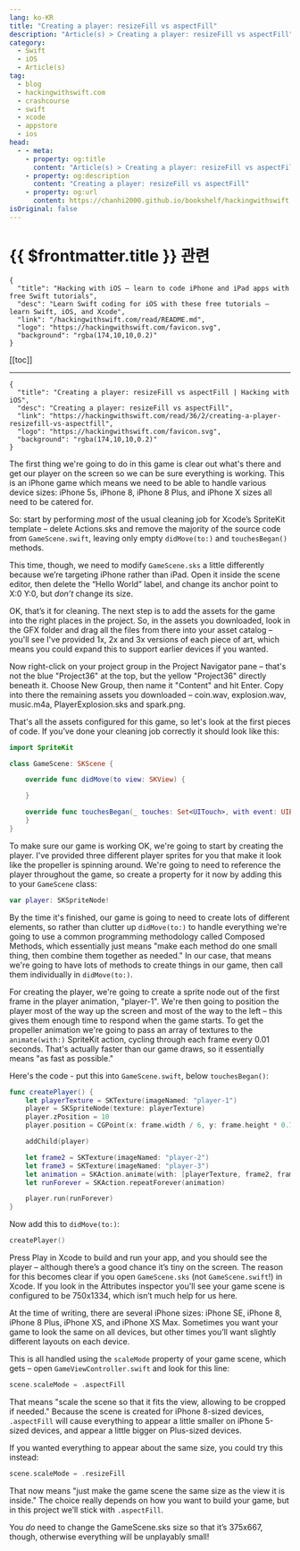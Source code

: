 ```yaml
---
lang: ko-KR
title: "Creating a player: resizeFill vs aspectFill"
description: "Article(s) > Creating a player: resizeFill vs aspectFill"
category:
  - Swift
  - iOS
  - Article(s)
tag: 
  - blog
  - hackingwithswift.com
  - crashcourse
  - swift
  - xcode
  - appstore
  - ios  
head:
  - - meta:
    - property: og:title
      content: "Article(s) > Creating a player: resizeFill vs aspectFill"
    - property: og:description
      content: "Creating a player: resizeFill vs aspectFill"
    - property: og:url
      content: https://chanhi2000.github.io/bookshelf/hackingwithswift.com/read/36/02-creating-a-player-resizefill-vs-aspectfill.html
isOriginal: false
---
```


# {{ $frontmatter.title }} 관련

```component VPCard
{
  "title": "Hacking with iOS – learn to code iPhone and iPad apps with free Swift tutorials",
  "desc": "Learn Swift coding for iOS with these free tutorials – learn Swift, iOS, and Xcode",
  "link": "/hackingwithswift.com/read/README.md",
  "logo": "https://hackingwithswift.com/favicon.svg",
  "background": "rgba(174,10,10,0.2)"
}
```

[[toc]]

---

```component VPCard
{
  "title": "Creating a player: resizeFill vs aspectFill | Hacking with iOS",
  "desc": "Creating a player: resizeFill vs aspectFill",
  "link": "https://hackingwithswift.com/read/36/2/creating-a-player-resizefill-vs-aspectfill",
  "logo": "https://hackingwithswift.com/favicon.svg",
  "background": "rgba(174,10,10,0.2)"
}
```

The first thing we're going to do in this game is clear out what's there and get our player on the screen so we can be sure everything is working. This is an iPhone game which means we need to be able to handle various device sizes: iPhone 5s, iPhone 8, iPhone 8 Plus, and iPhone X sizes all need to be catered for.

So: start by performing *most* of the usual cleaning job for Xcode’s SpriteKit template – delete Actions.sks and remove the majority of the source code from <FontIcon icon="fa-brands fa-swift"/>`GameScene.swift`, leaving only empty `didMove(to:)` and `touchesBegan()` methods.

This time, though, we need to modify `GameScene.sks` a little differently because we’re targeting iPhone rather than iPad. Open it inside the scene editor, then delete the “Hello World” label, and change its anchor point to X:0 Y:0, but *don’t* change its size.

OK, that’s it for cleaning. The next step is to add the assets for the game into the right places in the project. So, in the assets you downloaded, look in the GFX folder and drag all the files from there into your asset catalog – you'll see I've provided 1x, 2x and 3x versions of each piece of art, which means you could expand this to support earlier devices if you wanted.

Now right-click on your project group in the Project Navigator pane – that's not the blue "Project36" at the top, but the yellow "Project36" directly beneath it. Choose New Group, then name it "Content" and hit Enter. Copy into there the remaining assets you downloaded – coin.wav, explosion.wav, music.m4a, PlayerExplosion.sks and spark.png.

That's all the assets configured for this game, so let's look at the first pieces of code. If you’ve done your cleaning job correctly it should look like this:

```swift
import SpriteKit

class GameScene: SKScene {

    override func didMove(to view: SKView) {

    }

    override func touchesBegan(_ touches: Set<UITouch>, with event: UIEvent?) {
    }
}
```

To make sure our game is working OK, we're going to start by creating the player. I've provided three different player sprites for you that make it look like the propeller is spinning around. We're going to need to reference the player throughout the game, so create a property for it now by adding this to your `GameScene` class:

```swift
var player: SKSpriteNode!
```

By the time it's finished, our game is going to need to create lots of different elements, so rather than clutter up `didMove(to:)` to handle everything we're going to use a common programming methodology called Composed Methods, which essentially just means "make each method do one small thing, then combine them together as needed." In our case, that means we're going to have lots of methods to create things in our game, then call them individually in `didMove(to:)`.

For creating the player, we're going to create a sprite node out of the first frame in the player animation, "player-1". We're then going to position the player most of the way up the screen and most of the way to the left – this gives them enough time to respond when the game starts. To get the propeller animation we're going to pass an array of textures to the `animate(with:)` SpriteKit action, cycling through each frame every 0.01 seconds. That's actually faster than our game draws, so it essentially means "as fast as possible."

Here's the code - put this into <FontIcon icon="fa-brands fa-swift"/>`GameScene.swift`, below `touchesBegan()`:

```swift
func createPlayer() {
    let playerTexture = SKTexture(imageNamed: "player-1")
    player = SKSpriteNode(texture: playerTexture)
    player.zPosition = 10
    player.position = CGPoint(x: frame.width / 6, y: frame.height * 0.75)

    addChild(player)

    let frame2 = SKTexture(imageNamed: "player-2")
    let frame3 = SKTexture(imageNamed: "player-3")
    let animation = SKAction.animate(with: [playerTexture, frame2, frame3, frame2], timePerFrame: 0.01)
    let runForever = SKAction.repeatForever(animation)

    player.run(runForever)
}
```

Now add this to `didMove(to:)`:

```swift
createPlayer()
```

Press Play in Xcode to build and run your app, and you should see the player – although there’s a good chance it’s tiny on the screen. The reason for this becomes clear if you open `GameScene.sks` (not <FontIcon icon="fa-brands fa-swift"/>`GameScene.swift`!) in Xcode. If you look in the Attributes inspector you'll see your game scene is configured to be 750x1334, which isn’t much help for us here.

At the time of writing, there are several iPhone sizes: iPhone SE, iPhone 8, iPhone 8 Plus, iPhone XS, and iPhone XS Max. Sometimes you want your game to look the same on all devices, but other times you’ll want slightly different layouts on each device.

This is all handled using the `scaleMode` property of your game scene, which gets – open <FontIcon icon="fa-brands fa-swift"/>`GameViewController.swift` and look for this line:

```swift
scene.scaleMode = .aspectFill
```

That means "scale the scene so that it fits the view, allowing to be cropped if needed." Because the scene is created for iPhone 8-sized devices, `.aspectFill` will cause everything to appear a little smaller on iPhone 5-sized devices, and appear a little bigger on Plus-sized devices.

If you wanted everything to appear about the same size, you could try this instead:

```swift
scene.scaleMode = .resizeFill
```

That now means "just make the game scene the same size as the view it is inside." The choice really depends on how you want to build your game, but in this project we’ll stick with `.aspectFill`.

You *do* need to change the GameScene.sks size so that it’s 375x667, though, otherwise everything will be unplayably small!

